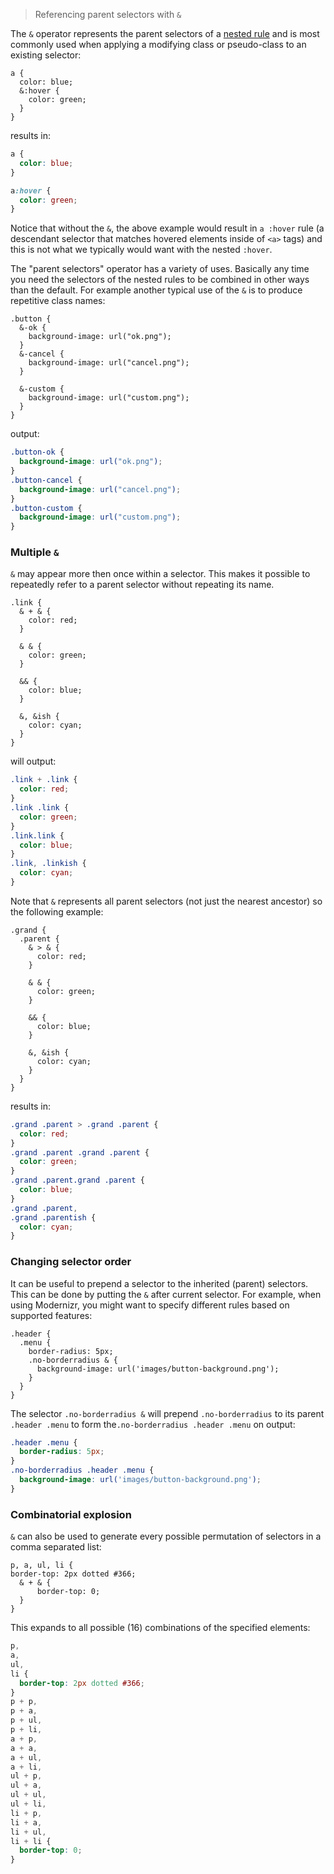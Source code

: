 > Referencing parent selectors with `&`

The `&` operator represents the parent selectors of a [nested rule](#features-overview-feature-nested-rules) and is most commonly used when applying a modifying class or pseudo-class to an existing selector:

```less
a {
  color: blue;
  &:hover {
    color: green;
  }
}
```

results in:

```css
a {
  color: blue;
}

a:hover {
  color: green;
}
```

Notice that without the `&`, the above example would result in `a :hover` rule (a descendant selector that matches hovered elements inside of `<a>` tags) and this is not what we typically would want with the nested `:hover`.

The "parent selectors" operator has a variety of uses. Basically any time you need the selectors of the nested rules to be combined in other ways than the default. For example another typical use of the `&` is to produce repetitive class names:

```less
.button {
  &-ok {
    background-image: url("ok.png");
  }
  &-cancel {
    background-image: url("cancel.png");
  }

  &-custom {
    background-image: url("custom.png");
  }
}
```

output:

```css
.button-ok {
  background-image: url("ok.png");
}
.button-cancel {
  background-image: url("cancel.png");
}
.button-custom {
  background-image: url("custom.png");
}
```

### Multiple `&`

`&` may appear more then once within a selector. This makes it possible to repeatedly refer to a parent selector without repeating its name.

```less
.link {
  & + & {
    color: red;
  }

  & & {
    color: green;
  }

  && {
    color: blue;
  }

  &, &ish {
    color: cyan;
  }
}
```

will output:

```css
.link + .link {
  color: red;
}
.link .link {
  color: green;
}
.link.link {
  color: blue;
}
.link, .linkish {
  color: cyan;
}
```


Note that `&` represents all parent selectors (not just the nearest ancestor) so the following example:

```less
.grand {
  .parent {
    & > & {
      color: red;
    }

    & & {
      color: green;
    }

    && {
      color: blue;
    }

    &, &ish {
      color: cyan;
    }
  }
}
```

results in:

```css
.grand .parent > .grand .parent {
  color: red;
}
.grand .parent .grand .parent {
  color: green;
}
.grand .parent.grand .parent {
  color: blue;
}
.grand .parent,
.grand .parentish {
  color: cyan;
}
```


### Changing selector order

It can be useful to prepend a selector to the inherited (parent) selectors.  This can be done by putting the `&` after current selector.
For example, when using Modernizr, you might want to specify different rules based on supported features:

```less
.header {
  .menu {
    border-radius: 5px;
    .no-borderradius & {
      background-image: url('images/button-background.png');
    }
  }
}
```

The selector `.no-borderradius &` will prepend `.no-borderradius` to its parent `.header .menu` to form the`.no-borderradius .header .menu` on output:

```css
.header .menu {
  border-radius: 5px;
}
.no-borderradius .header .menu {
  background-image: url('images/button-background.png');
}
```


### Combinatorial explosion

`&` can also be used to generate every possible permutation of selectors in a comma separated list:

```less
p, a, ul, li {
border-top: 2px dotted #366;
  & + & {
      border-top: 0;
  }
}
```

This expands to all possible (16) combinations of the specified elements:

```css
p,
a,
ul,
li {
  border-top: 2px dotted #366;
}
p + p,
p + a,
p + ul,
p + li,
a + p,
a + a,
a + ul,
a + li,
ul + p,
ul + a,
ul + ul,
ul + li,
li + p,
li + a,
li + ul,
li + li {
  border-top: 0;
}
```

